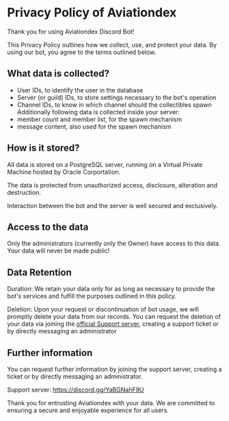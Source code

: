 # Privacy Policy of Aviationdex
Thank you for using Aviationdex Discord Bot!

This Privacy Policy outlines how we collect, use, and protect your data. By using our bot, you agree to the terms outlined below.
## What data is collected?
* User IDs, to identify the user in the database
* Server (or guild) IDs, to store settings necessary to the bot's operation
* Channel IDs, to know in which channel should the collectibles spawn
Additionally following data is collected inside your server:
* member count and member list, for the spawn mechanism
* message content, also used for the spawn mechanism

## How is it stored?
All data is stored on a PostgreSQL server, running on a Virtual Private Machine hosted by Oracle Corportation.

The data is protected from unauthorized access, disclosure, alteration and destruction.

Interaction between the bot and the server is well secured and exclusively.

## Access to the data
Only the administrators (currently only the Owner) have access to this data.
Your data will never be made public!

## Data Retention
Duration: We retain your data only for as long as necessary to provide the bot's services and fulfill the purposes outlined in this policy.

Deletion: Upon your request or discontinuation of bot usage, we will promptly delete your data from our records. You can request the deletion of your data via joining the [official Support server](https://discord.gg/YaBGNahF9U), creating a support ticket or by directly messaging an administrator

## Further information
You can request further information by joining the support server, creating a ticket or by directly messaging an administrator.


Support server: https://discord.gg/YaBGNahF9U

Thank you for entrusting Aviationdex with your data. We are committed to ensuring a secure and enjoyable experience for all users.
